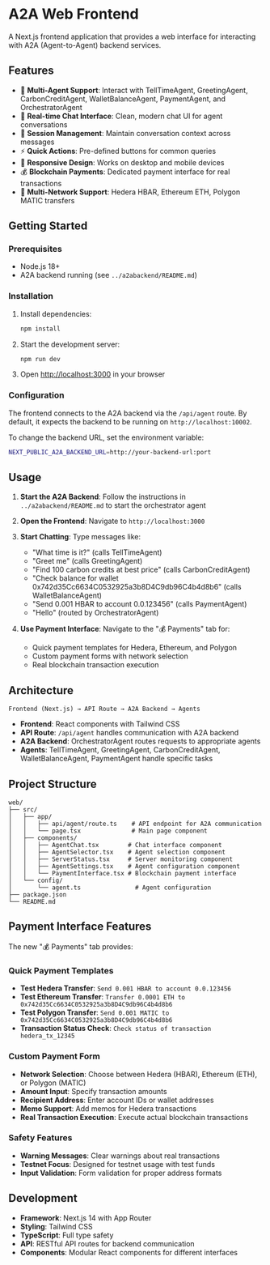 # A2A Web Frontend

A Next.js frontend application that provides a web interface for interacting with A2A (Agent-to-Agent) backend services.

## Features

- 🤖 **Multi-Agent Support**: Interact with TellTimeAgent, GreetingAgent, CarbonCreditAgent, WalletBalanceAgent, PaymentAgent, and OrchestratorAgent
- 💬 **Real-time Chat Interface**: Clean, modern chat UI for agent conversations
- 🔄 **Session Management**: Maintain conversation context across messages
- ⚡ **Quick Actions**: Pre-defined buttons for common queries
- 📱 **Responsive Design**: Works on desktop and mobile devices
- 💰 **Blockchain Payments**: Dedicated payment interface for real transactions
- 🔗 **Multi-Network Support**: Hedera HBAR, Ethereum ETH, Polygon MATIC transfers

## Getting Started

### Prerequisites

- Node.js 18+ 
- A2A backend running (see `../a2abackend/README.md`)

### Installation

1. Install dependencies:
   ```bash
   npm install
   ```

2. Start the development server:
   ```bash
   npm run dev
   ```

3. Open [http://localhost:3000](http://localhost:3000) in your browser

### Configuration

The frontend connects to the A2A backend via the `/api/agent` route. By default, it expects the backend to be running on `http://localhost:10002`.

To change the backend URL, set the environment variable:
```bash
NEXT_PUBLIC_A2A_BACKEND_URL=http://your-backend-url:port
```

## Usage

1. **Start the A2A Backend**: Follow the instructions in `../a2abackend/README.md` to start the orchestrator agent
2. **Open the Frontend**: Navigate to `http://localhost:3000`
3. **Start Chatting**: Type messages like:
   - "What time is it?" (calls TellTimeAgent)
   - "Greet me" (calls GreetingAgent)
   - "Find 100 carbon credits at best price" (calls CarbonCreditAgent)
   - "Check balance for wallet 0x742d35Cc6634C0532925a3b8D4C9db96C4b4d8b6" (calls WalletBalanceAgent)
   - "Send 0.001 HBAR to account 0.0.123456" (calls PaymentAgent)
   - "Hello" (routed by OrchestratorAgent)

4. **Use Payment Interface**: Navigate to the "💰 Payments" tab for:
   - Quick payment templates for Hedera, Ethereum, and Polygon
   - Custom payment forms with network selection
   - Real blockchain transaction execution

## Architecture

```
Frontend (Next.js) → API Route → A2A Backend → Agents
```

- **Frontend**: React components with Tailwind CSS
- **API Route**: `/api/agent` handles communication with A2A backend
- **A2A Backend**: OrchestratorAgent routes requests to appropriate agents
- **Agents**: TellTimeAgent, GreetingAgent, CarbonCreditAgent, WalletBalanceAgent, PaymentAgent handle specific tasks

## Project Structure

```
web/
├── src/
│   ├── app/
│   │   ├── api/agent/route.ts    # API endpoint for A2A communication
│   │   └── page.tsx              # Main page component
│   ├── components/
│   │   ├── AgentChat.tsx        # Chat interface component
│   │   ├── AgentSelector.tsx    # Agent selection component
│   │   ├── ServerStatus.tsx     # Server monitoring component
│   │   ├── AgentSettings.tsx    # Agent configuration component
│   │   └── PaymentInterface.tsx # Blockchain payment interface
│   └── config/
│       └── agent.ts               # Agent configuration
├── package.json
└── README.md
```

## Payment Interface Features

The new "💰 Payments" tab provides:

### Quick Payment Templates
- **Test Hedera Transfer**: `Send 0.001 HBAR to account 0.0.123456`
- **Test Ethereum Transfer**: `Transfer 0.0001 ETH to 0x742d35Cc6634C0532925a3b8D4C9db96C4b4d8b6`
- **Test Polygon Transfer**: `Send 0.001 MATIC to 0x742d35Cc6634C0532925a3b8D4C9db96C4b4d8b6`
- **Transaction Status Check**: `Check status of transaction hedera_tx_12345`

### Custom Payment Form
- **Network Selection**: Choose between Hedera (HBAR), Ethereum (ETH), or Polygon (MATIC)
- **Amount Input**: Specify transaction amounts
- **Recipient Address**: Enter account IDs or wallet addresses
- **Memo Support**: Add memos for Hedera transactions
- **Real Transaction Execution**: Execute actual blockchain transactions

### Safety Features
- **Warning Messages**: Clear warnings about real transactions
- **Testnet Focus**: Designed for testnet usage with test funds
- **Input Validation**: Form validation for proper address formats

## Development

- **Framework**: Next.js 14 with App Router
- **Styling**: Tailwind CSS
- **TypeScript**: Full type safety
- **API**: RESTful API routes for backend communication
- **Components**: Modular React components for different interfaces